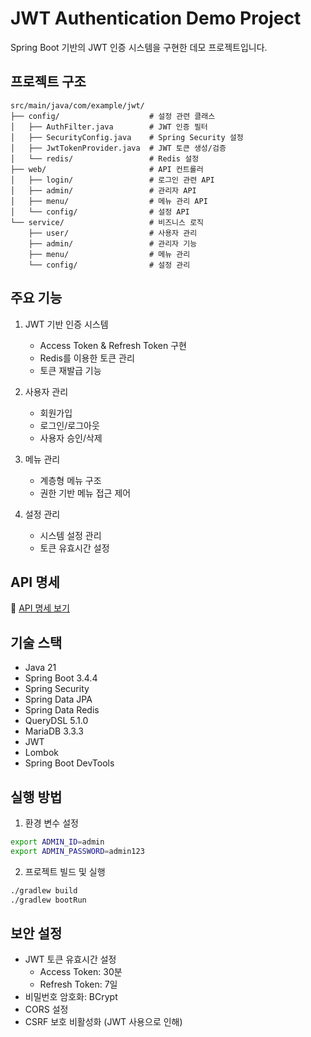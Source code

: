 # JWT Authentication Demo Project

Spring Boot 기반의 JWT 인증 시스템을 구현한 데모 프로젝트입니다.

## 프로젝트 구조

```
src/main/java/com/example/jwt/
├── config/                    # 설정 관련 클래스
│   ├── AuthFilter.java        # JWT 인증 필터
│   ├── SecurityConfig.java    # Spring Security 설정
│   ├── JwtTokenProvider.java  # JWT 토큰 생성/검증
│   └── redis/                 # Redis 설정
├── web/                       # API 컨트롤러
│   ├── login/                 # 로그인 관련 API
│   ├── admin/                 # 관리자 API
│   ├── menu/                  # 메뉴 관리 API
│   └── config/                # 설정 API
└── service/                   # 비즈니스 로직
    ├── user/                  # 사용자 관리
    ├── admin/                 # 관리자 기능
    ├── menu/                  # 메뉴 관리
    └── config/                # 설정 관리
```

## 주요 기능

1. JWT 기반 인증 시스템
   - Access Token & Refresh Token 구현
   - Redis를 이용한 토큰 관리
   - 토큰 재발급 기능

2. 사용자 관리
   - 회원가입
   - 로그인/로그아웃
   - 사용자 승인/삭제

3. 메뉴 관리
   - 계층형 메뉴 구조
   - 권한 기반 메뉴 접근 제어

4. 설정 관리
   - 시스템 설정 관리
   - 토큰 유효시간 설정

## API 명세

📌 [API 명세 보기](./docs/api-spec.md)

## 기술 스택

- Java 21
- Spring Boot 3.4.4
- Spring Security
- Spring Data JPA
- Spring Data Redis
- QueryDSL 5.1.0
- MariaDB 3.3.3
- JWT
- Lombok
- Spring Boot DevTools

## 실행 방법

1. 환경 변수 설정
```bash
export ADMIN_ID=admin
export ADMIN_PASSWORD=admin123
```

2. 프로젝트 빌드 및 실행
```bash
./gradlew build
./gradlew bootRun
```

## 보안 설정

- JWT 토큰 유효시간 설정
  - Access Token: 30분
  - Refresh Token: 7일
- 비밀번호 암호화: BCrypt
- CORS 설정
- CSRF 보호 비활성화 (JWT 사용으로 인해)
